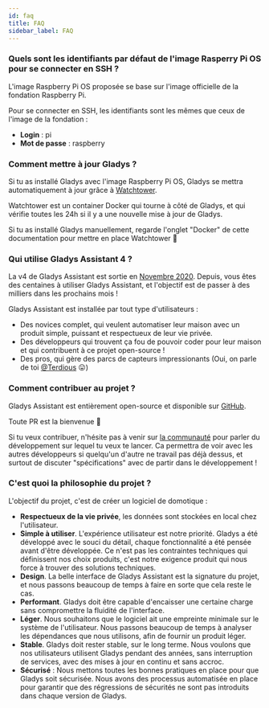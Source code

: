 ```yaml
---
id: faq
title: FAQ
sidebar_label: FAQ
---
```


### Quels sont les identifiants par défaut de l'image Rasperry Pi OS pour se connecter en SSH ?

L'image Raspberry Pi OS proposée se base sur l'image officielle de la fondation Raspberry Pi.

Pour se connecter en SSH, les identifiants sont les mêmes que ceux de l'image de la fondation :

- **Login** : pi
- **Mot de passe** : raspberry

### Comment mettre à jour Gladys ?

Si tu as installé Gladys avec l'image Raspberry Pi OS, Gladys se mettra automatiquement à jour grâce à [Watchtower](https://containrrr.dev/watchtower/).

Watchtower est un container Docker qui tourne à côté de Gladys, et qui vérifie toutes les 24h si il y a une nouvelle mise à jour de Gladys.

Si tu as installé Gladys manuellement, regarde l'onglet "Docker" de cette documentation pour mettre en place Watchtower 🙂

### Qui utilise Gladys Assistant 4 ?

La v4 de Gladys Assistant est sortie en [Novembre 2020](/fr/blog/lancement-gladys-assistant-4/). Depuis, vous êtes des centaines à utiliser Gladys Assistant, et l'objectif est de passer à des milliers dans les prochains mois !

Gladys Assistant est installée par tout type d'utilisateurs :

- Des novices complet, qui veulent automatiser leur maison avec un produit simple, puissant et respectueux de leur vie privée.
- Des développeurs qui trouvent ça fou de pouvoir coder pour leur maison et qui contribuent à ce projet open-source !
- Des pros, qui gère des parcs de capteurs impressionants (Oui, on parle de toi [@Terdious](https://community.gladysassistant.com/u/terdious/summary) 😛)

### Comment contribuer au projet ?

Gladys Assistant est entièrement open-source et disponible sur [GitHub](https://github.com/GladysAssistant/gladys).

Toute PR est la bienvenue 🙂

Si tu veux contribuer, n'hésite pas à venir sur [la communauté](https://community.gladysassistant.com/) pour parler du développement sur lequel tu veux te lancer. Ca permettra de voir avec les autres développeurs si quelqu'un d'autre ne travail pas déjà dessus, et surtout de discuter "spécifications" avec de partir dans le développement !

### C'est quoi la philosophie du projet ?

L'objectif du projet, c'est de créer un logiciel de domotique :

- **Respectueux de la vie privée**, les données sont stockées en local chez l'utilisateur.
- **Simple à utiliser**. L'expérience utilisateur est notre priorité. Gladys a été développé avec le souci du détail, chaque fonctionnalité a été pensée avant d'être développée. Ce n'est pas les contraintes techniques qui définissent nos choix produits, c'est notre exigence produit qui nous force à trouver des solutions techniques.
- **Design**. La belle interface de Gladys Assistant est la signature du projet, et nous passons beaucoup de temps à faire en sorte que cela reste le cas.
- **Performant**. Gladys doit être capable d'encaisser une certaine charge sans compromettre la fluidité de l'interface.
- **Léger**. Nous souhaitons que le logiciel ait une empreinte minimale sur le système de l'utilisateur. Nous passons beaucoup de temps à analyser les dépendances que nous utilisons, afin de fournir un produit léger.
- **Stable**. Gladys doit rester stable, sur le long terme. Nous voulons que nos utilisateurs utilisent Gladys pendant des années, sans interruption de services, avec des mises à jour en continu et sans accroc.
- **Sécurisé** : Nous mettons toutes les bonnes pratiques en place pour que Gladys soit sécurisée. Nous avons des processus automatisée en place pour garantir que des régressions de sécurités ne sont pas introduits dans chaque version de Gladys.

